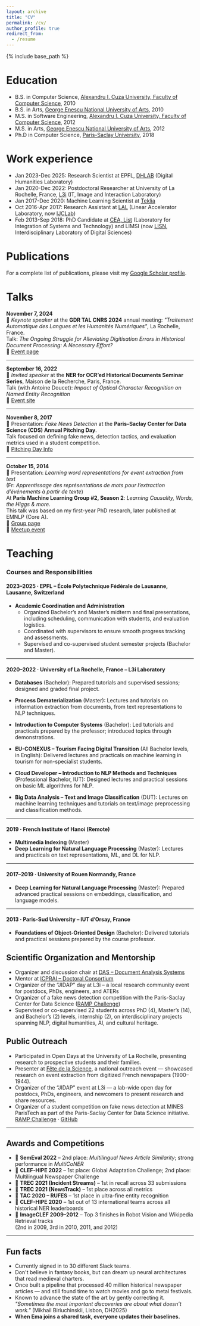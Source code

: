 ```yaml
---
layout: archive
title: "CV"
permalink: /cv/
author_profile: true
redirect_from:
  - /resume
---
```


{% include base_path %}

Education
======
* B.S. in Computer Science, [Alexandru I. Cuza University, Faculty of Computer Science](https://www.uaic.ro/en/), 2010
* B.S. in Arts, [George Enescu National University of Arts](https://www.arteiasi.ro/?page_id=1144&lang=eng), 2010
* M.S. in Software Engineering, [Alexandru I. Cuza University, Faculty of Computer Science](https://www.uaic.ro/en/), 2012
* M.S. in Arts, [George Enescu National University of Arts](https://www.arteiasi.ro/?page_id=1144&lang=eng), 2012
* Ph.D in Computer Science, [Paris-Saclay University](https://www.universite-paris-saclay.fr/en), 2018

Work experience
======
* Jan 2023-Dec 2025: Research Scientist at EPFL, [DHLAB](https://www.epfl.ch/labs/dhlab/) (Digital Humanities Laboratory)
* Jan 2020-Dec 2022: Postdoctoral Researcher at University of La Rochelle, France, [L3i](https://l3i.univ-larochelle.fr/?lang=en) (IT, Image and Interaction Laboratory)
* Jan 2017-Dec 2020: Machine Learning Scientist at [Teklia](https://teklia.com/)
* Oct 2016-Apr 2017: Research Assistant at [LAL](https://www.lal.in2p3.fr/en/) (Linear Accelerator Laboratory, now [IJCLab](https://www.ijclab.in2p3.fr/en/home/))
* Feb 2013-Sep 2018: PhD Candidate at [CEA, List](http://www-list.cea.fr/en/) (Laboratory for Integration of Systems and Technology) and LIMSI (now [LISN](https://www.lisn.upsaclay.fr/), Interdisciplinary Laboratory of Digital Sciences)


Publications
======
  For a complete list of publications, please visit my [Google Scholar profile](https://scholar.google.com/citations?user=JKQGkrIAAAAJ&hl=en).
  
Talks
======
**November 7, 2024**  
🎤 *Keynote speaker* at the **GDR TAL CNRS 2024** annual meeting: _"Traitement Automatique des Langues et les Humanités Numériques"_, La Rochelle, France.  
Talk: *The Ongoing Struggle for Alleviating Digitisation Errors in Historical Document Processing: A Necessary Effort?*  
🔗 [Event page](https://gdr-tal-hn.sciencesconf.org/resource/page/id/2)

---

**September 16, 2022**  
🎤 *Invited speaker* at the **NER for OCR’ed Historical Documents Seminar Series**, Maison de la Recherche, Paris, France.  
Talk (with Antoine Doucet): *Impact of Optical Character Recognition on Named Entity Recognition*  
🔗 [Event site](https://ner-for-historical-docs.github.io/)

---

**November 8, 2017**  
🎤 Presentation: *Fake News Detection* at the **Paris-Saclay Center for Data Science (CDS) Annual Pitching Day**.  
Talk focused on defining fake news, detection tactics, and evaluation metrics used in a student competition.  
🔗 [Pitching Day Info](https://indico.ijclab.in2p3.fr/event/4667/timetable/)

---

**October 15, 2014**  
🎤 Presentation: *Learning word representations for event extraction from text*  
(Fr: *Apprentissage des représentations de mots pour l’extraction d’événements à partir de texte*)  
At **Paris Machine Learning Group #2, Season 2**: *Learning Causality, Words, the Higgs & more*.  
This talk was based on my first-year PhD research, later published at EMNLP (Core A).  
🔗 [Group page](http://parismlgroup.org/#about)  
🔗 [Meetup event](https://www.meetup.com/Paris-Machine-learning-applications-group/events/208223682/)
  
Teaching
======

### Courses and Responsibilities

#### 2023–2025 · EPFL – École Polytechnique Fédérale de Lausanne, Lausanne, Switzerland

- **Academic Coordination and Administration**  
  - Organized Bachelor’s and Master’s midterm and final presentations, including scheduling, communication with students, and evaluation logistics.  
  - Coordinated with supervisors to ensure smooth progress tracking and assessments.
  - Supervised and co-supervised student semester projects (Bachelor and Master).

---

#### 2020–2022 · University of La Rochelle, France – L3i Laboratory

- **Databases** (Bachelor): Prepared tutorials and supervised sessions; designed and graded final project.

- **Process Dematerialization** (Master): Lectures and tutorials on information extraction from documents, from text representations to NLP techniques.

- **Introduction to Computer Systems** (Bachelor): Led tutorials and practicals prepared by the professor; introduced topics through demonstrations.

- **EU-CONEXUS – Tourism Facing Digital Transition** (All Bachelor levels, in English): Delivered lectures and practicals on machine learning in tourism for non-specialist students.

- **Cloud Developer – Introduction to NLP Methods and Techniques** (Professional Bachelor, IUT): Designed lectures and practical sessions on basic ML algorithms for NLP.

- **Big Data Analysis – Text and Image Classification** (DUT): Lectures on machine learning techniques and tutorials on text/image preprocessing and classification methods.

---

#### 2019 · French Institute of Hanoi (Remote)

- **Multimedia Indexing** (Master)  
- **Deep Learning for Natural Language Processing** (Master): Lectures and practicals on text representations, ML, and DL for NLP.

---

#### 2017–2019 · University of Rouen Normandy, France

- **Deep Learning for Natural Language Processing** (Master): Prepared advanced practical sessions on embeddings, classification, and language models.

---

#### 2013 · Paris-Sud University – IUT d’Orsay, France

- **Foundations of Object-Oriented Design** (Bachelor): Delivered tutorials and practical sessions prepared by the course professor.
  
## Scientific Organization and Mentorship

- Organizer and discussion chair at [DAS – Document Analysis Systems](https://das2022.univ-lr.fr/)
- Mentor at [ICPRAI – Doctoral Consortium](https://icprai2022.sciencesconf.org/resource/page/id/3)
- Organizer of the “JIDAP” day at L3i – a local research community event for postdocs, PhDs, engineers, and ATERs
- Organizer of a fake news detection competition with the Paris-Saclay Center for Data Science ([RAMP Challenge](https://ramp.studio/problems/fake_news))
- Supervised or co-supervised 22 students across PhD (4), Master’s (14), and Bachelor’s (2) levels, internship (2), on interdisciplinary projects spanning NLP, digital humanities, AI, and cultural heritage.

## Public Outreach

- Participated in Open Days at the University of La Rochelle, presenting research to prospective students and their families.
- Presenter at [Fête de la Science](https://www.univ-larochelle.fr/actualites/fete-de-la-science-2021/), a national outreach event — showcased research on event extraction from digitized French newspapers (1900–1944).
- Organizer of the “JIDAP” event at L3i — a lab-wide open day for postdocs, PhDs, engineers, and newcomers to present research and share resources.
- Organizer of a student competition on fake news detection at MINES ParisTech as part of the Paris-Saclay Center for Data Science initiative.  
  [RAMP Challenge](https://ramp.studio/problems/fake_news) · [GitHub](https://github.com/ramp-kits/fake_news)

---

## Awards and Competitions

- 🥈 **SemEval 2022** – 2nd place: *Multilingual News Article Similarity*; strong performance in *MultiCoNER*  
- 🥇 **CLEF-HIPE 2022** – 1st place: Global Adaptation Challenge; 2nd place: Multilingual Newspaper Challenge  
- 🥇 **TREC 2021 (Incident Streams)** – 1st in recall across 33 submissions  
- 🥇 **TREC 2021 (NewsTrack)** – 1st place across all metrics  
- 🥇 **TAC 2020 – RUFES** – 1st place in ultra-fine entity recognition  
- 🥇 **CLEF-HIPE 2020** – 1st out of 13 international teams across all historical NER leaderboards  
- 🥈 **ImageCLEF 2009–2012** – Top 3 finishes in Robot Vision and Wikipedia Retrieval tracks  
  (2nd in 2009, 3rd in 2010, 2011, and 2012)

---

## Fun facts

* Currently signed in to 30 different Slack teams.
* Don't believe in fantasy books, but can dream up neural architectures that read medieval charters.
* Once built a pipeline that processed 40 million historical newspaper articles — and still found time to watch movies and go to metal festivals.
* Known to advance the state of the art by gently correcting it. _"Sometimes the most important discoveries are about what doesn’t work."_ (Mikhail Biriuchinskii, Lisbon, DH2025)
* __When Ema joins a shared task, everyone updates their baselines.__
